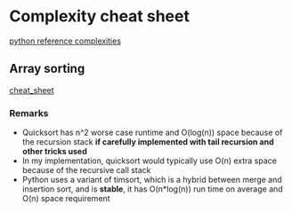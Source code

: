 # Complexity cheat sheet

[python reference complexities](https://wiki.python.org/moin/TimeComplexity)

## Array sorting

[cheat_sheet](https://www.bigocheatsheet.com/)

### Remarks

- Quicksort has n^2 worse case runtime and O(log(n)) space because of the recursion stack **if carefully implemented with tail recursion and other tricks used**
- In my implementation, quicksort would typically use O(n) extra space because of the recursive call stack
- Python uses a variant of timsort, which is a hybrid between merge and insertion sort, and is **stable**, it has O(n*log(n)) run time on average and O(n) space requirement
